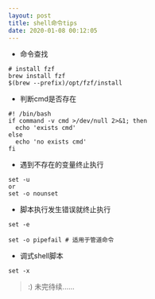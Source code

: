 ```yaml
---
layout: post
title: shell命令tips
date: 2020-01-08 00:12:05
---
```


- 命令查找

```
# install fzf
brew install fzf
$(brew --prefix)/opt/fzf/install
```

- 判断cmd是否存在

```
#! /bin/bash
if command -v cmd >/dev/null 2>&1; then
  echo 'exists cmd'
else 
  echo 'no exists cmd'
fi
```

- 遇到不存在的变量终止执行

```
set -u
or
set -o nounset
```

- 脚本执行发生错误就终止执行

```
set -e

set -o pipefail # 适用于管道命令
```

- 调式shell脚本

```
set -x
```


> :) 未完待续......
